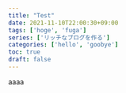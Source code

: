 ```yaml
---
title: "Test"
date: 2021-11-10T22:00:30+09:00
tags: ['hoge', 'fuga']
series: ['リッチなブログを作る']
categories: ['hello', 'goobye']
toc: true
draft: false
---
```


aaaa
